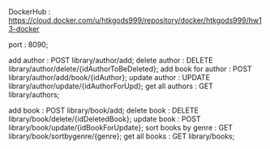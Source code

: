 DockerHub : https://cloud.docker.com/u/htkgods999/repository/docker/htkgods999/hw13-docker

port : 8090;

add author : POST library/author/add;
delete author : DELETE library/author/delete/{idAuthorToBeDeleted};
add book for author : POST library/author/add/book/{idAuthor};
update author : UPDATE library/author/update/{idAuthorForUpd};
get all authors : GET library/authors;

add book : POST library/book/add;
delete book : DELETE library/book/delete/{idDeletedBook};
update book : POST library/book/update/{idBookForUpdate};
sort books by genre : GET library/book/sortbygenre/{genre};
get all books : GET library/books;
